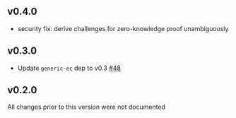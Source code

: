## v0.4.0
* security fix: derive challenges for zero-knowledge proof unambiguously

## v0.3.0
* Update `generic-ec` dep to v0.3 [#48]

[#48]: https://github.com/dfns/paillier-zk/pull/48

## v0.2.0

All changes prior to this version were not documented
